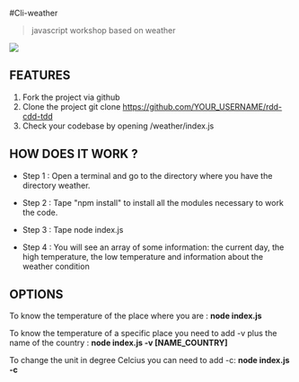 #Cli-weather
> javascript workshop based on weather

![](http://www.madeliasliveweather.com/Website%20Images/Website%20Logo.jpg)


## FEATURES

1. Fork the project via github
1. Clone the project git clone https://github.com/YOUR_USERNAME/rdd-cdd-tdd
1. Check your codebase by opening /weather/index.js 



## HOW DOES IT WORK ?

* Step 1 :
    Open a terminal and go to the directory where you have the directory weather.
    
*  Step 2 :
    Tape "npm install" to install all the modules necessary to work the code.
  
*  Step 3 :
    Tape node index.js 

*  Step 4 :
    You will see an array of some information: the current day, the high temperature, the low temperature and information about  the weather condition



## OPTIONS

  To know the temperature of the place where you are :
    **node index.js**
  
  To know the temperature of a specific place you need to add -v plus the name of the country :
    **node index.js -v [NAME_COUNTRY]**
  
  To change the unit in degree Celcius you can need to add -c:
    **node index.js -c**

 
